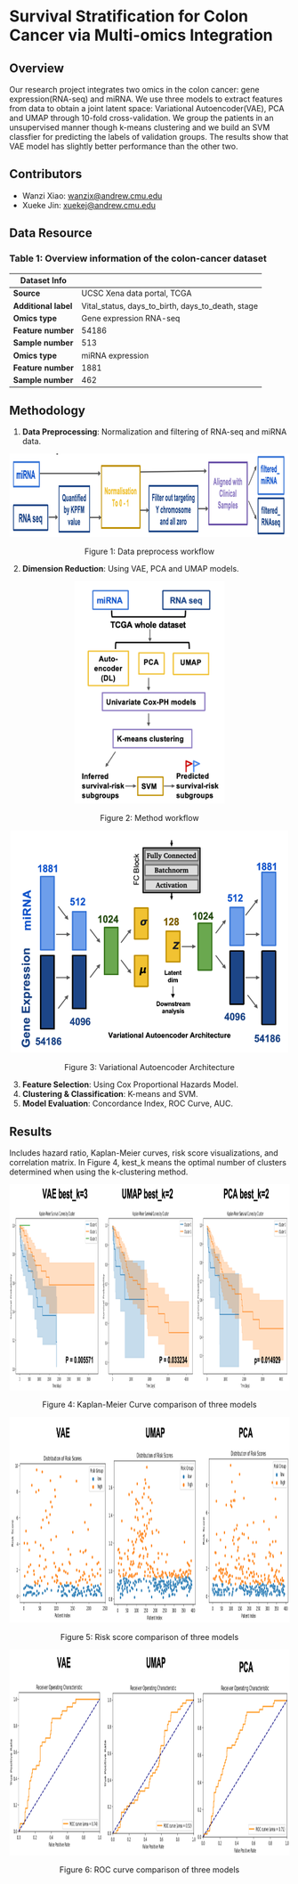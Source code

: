 # Survival Stratification for Colon Cancer via Multi-omics Integration

## Overview
Our research project integrates two omics in the colon cancer: gene expression(RNA-seq) and miRNA. We use three models to extract features from data to obtain a joint latent space: Variational Autoencoder(VAE), PCA and UMAP through 10-fold cross-validation. We group the patients in an unsupervised manner though k-means clustering and we build an SVM classfier for predicting the labels of validation groups. The results show that VAE model has slightly better performance than the other two.

## Contributors
- Wanzi Xiao: <wanzix@andrew.cmu.edu>
- Xueke Jin: <xuekej@andrew.cmu.edu>

## Data Resource
### Table 1: Overview information of the colon-cancer dataset

| Dataset Info       |                                        |
| ------------------ | -------------------------------------- |
| **Source**         | UCSC Xena data portal, TCGA            |
| **Additional label** | Vital_status, days_to_birth, days_to_death, stage |
| **Omics type**     | Gene expression RNA-seq |
| **Feature number** | 54186 |
| **Sample number**  | 513 |
| **Omics type**     | miRNA expression |
| **Feature number** | 1881 |
| **Sample number**  | 462 |

## Methodology
1. **Data Preprocessing**: Normalization and filtering of RNA-seq and miRNA data.
<p align="center">
<img src="https://github.com/Wanzi-Xiao/Survival-Stratification-for-Colon-Cancer-via-Multi-omics-Integration/blob/main/figures/Data%20preprocess%20workflow.png" width="1000" height="150">
  </p>

<p align="center">
  Figure 1: Data preprocess workflow
  </p>

2. **Dimension Reduction**: Using VAE, PCA and UMAP models.
<p align="center">
  <img src="https://github.com/Wanzi-Xiao/Survival-Stratification-for-Colon-Cancer-via-Multi-omics-Integration/blob/main/figures/Method%20workflow.png" width="270" height="400">
  </p>

<p align="center">
  Figure 2: Method workflow
  </p>

<p align="center">
  <img src="https://github.com/Wanzi-Xiao/Survival-Stratification-for-Colon-Cancer-via-Multi-omics-Integration/blob/main/figures/Variational%20Autoencoder%20Architecture.png" width="500" height="400">
  </p>

<p align="center">
  Figure 3: Variational Autoencoder Architecture
  </p>
  
3. **Feature Selection**: Using Cox Proportional Hazards Model.
4. **Clustering & Classification**: K-means and SVM.
5. **Model Evaluation**: Concordance Index, ROC Curve, AUC.

## Results
Includes hazard ratio, Kaplan-Meier curves, risk score visualizations, and correlation matrix. In Figure 4, kest_k means the optimal number of clusters determined when using the k-clustering method.

<p align="center">
  <img src="https://github.com/Wanzi-Xiao/Survival-Stratification-for-Colon-Cancer-via-Multi-omics-Integration/blob/main/figures/KM%20Curve.png" width="1000" height="370">
  </p>

<p align="center">
  Figure 4: Kaplan-Meier Curve comparison of three models 
  </p>

<p align="center">
  <img src="https://github.com/Wanzi-Xiao/Survival-Stratification-for-Colon-Cancer-via-Multi-omics-Integration/blob/main/figures/Risk%20Score.png" width="1000" height="370">
  </p>

<p align="center">
  Figure 5: Risk score comparison of three models 
  </p>

<p align="center">
  <img src="https://github.com/Wanzi-Xiao/Survival-Stratification-for-Colon-Cancer-via-Multi-omics-Integration/blob/main/figures/ROC.png" width="1000" height="370">
  </p>

<p align="center">
  Figure 6: ROC curve comparison of three models 
  </p>
